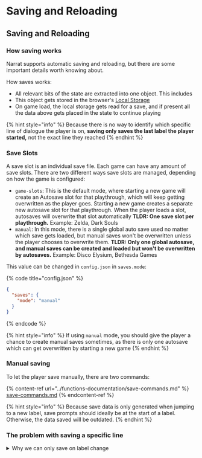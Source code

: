 # Saving and Reloading

## Saving and Reloading

### How saving works

Narrat supports automatic saving and reloading, but there are some important details worth knowing about.

How saves works:

* All relevant bits of the state are extracted into one object. This includes
* This object gets stored in the browser's [Local Storage](https://developer.mozilla.org/en-US/docs/Web/API/Window/localStorage)
* On game load, the local storage gets read for a save, and if present all the data above gets placed in the state to continue playing

{% hint style="info" %}
Because there is no way to identify which specific line of dialogue the player is on, **saving only saves the last label the player started,** not the exact line they reached
{% endhint %}

### Save Slots

A save slot is an individual save file. Each game can have any amount of save slots. There are two different ways save slots are managed, depending on how the game is configured:

* `game-slots`:  This is the default mode, where starting a new game will create an Autosave slot for that playthrough, which will keep getting overwritten as the player goes. Starting a new game creates a separate new autosave slot for that playthrough. When the player loads a slot, autosaves will overwrite that slot automatically **TLDR: One save slot per playthrough.** Example: Zelda, Dark Souls
* `manual`: In this mode, there is a single global auto save used no matter which save gets loaded, but manual saves won't be overwritten unless the player chooses to overwrite them. **TLDR: Only one global autosave, and manual saves can be created and loaded but won't be overwritten by autosaves.** Example: Disco Elysium, Bethesda Games

This value can be changed in `config.json`  in `saves.mode`:

{% code title="config.json" %}
```json
{
  "saves": {
    "mode": "manual"
  }
}
```
{% endcode %}

{% hint style="info" %}
If using `manual` mode, you should give the player a chance to create manual saves sometimes, as there is only one autosave which can get overwritten by starting a new game
{% endhint %}

### Manual saving

To let the player save manually, there are two commands:

{% content-ref url="../functions-documentation/save-commands.md" %}
[save-commands.md](../functions-documentation/save-commands.md)
{% endcontent-ref %}

{% hint style="info" %}
Because save data is only generated when jumping to a new label, save prompts should ideally be at the start of a label. Otherwise, the data saved will be outdated.
{% endhint %}

### The problem with saving a specific line

<details>

<summary>Why we can only save on label change</summary>

We could save the dialog line number the player is at, but it would cause issues with game updates. Say the player is at line 53 of `some_script.rpy`, but you update the game and the code changes. Suddenly line 53 refers to a completely different bit of dialogue.

One solution could be to give every line of dialogue a unique identifier (which would also allow for localisation), but this would be very tedious for users and isn't planned at the moment.

The only viable solution for saving without risk of game updates breaking past saves

This means some dialogue will be replayed when a user reloads if they were halfway through a label, but it's only because the save was made at a point in time.



</details>

